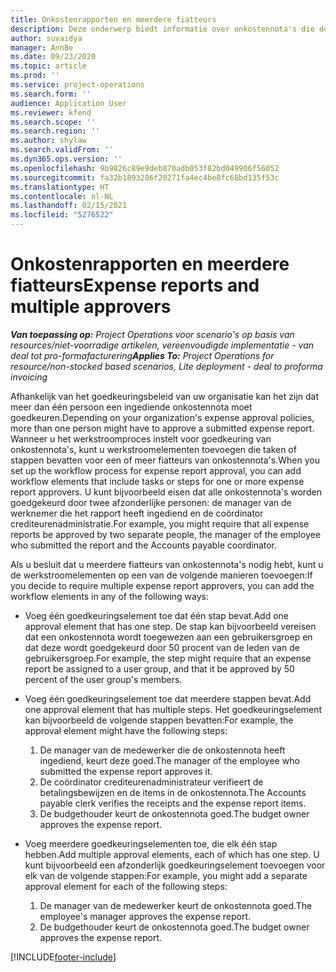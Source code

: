 ```yaml
---
title: Onkostenrapporten en meerdere fiatteurs
description: Deze onderwerp biedt informatie over onkostennota's die door meer dan één persoon moeten worden goedgekeurd.
author: suvaidya
manager: AnnBe
ms.date: 09/23/2020
ms.topic: article
ms.prod: ''
ms.service: project-operations
ms.search.form: ''
audience: Application User
ms.reviewer: kfend
ms.search.scope: ''
ms.search.region: ''
ms.author: shylaw
ms.search.validFrom: ''
ms.dyn365.ops.version: ''
ms.openlocfilehash: 9b9826c89e9deb870adb053f82bd049906f56052
ms.sourcegitcommit: fa32b1893286f20271fa4ec4be8fc68bd135f53c
ms.translationtype: HT
ms.contentlocale: nl-NL
ms.lasthandoff: 02/15/2021
ms.locfileid: "5276522"
---
```

# <a name="expense-reports-and-multiple-approvers"></a><span data-ttu-id="4e17a-103">Onkostenrapporten en meerdere fiatteurs</span><span class="sxs-lookup"><span data-stu-id="4e17a-103">Expense reports and multiple approvers</span></span>

<span data-ttu-id="4e17a-104">_**Van toepassing op:** Project Operations voor scenario's op basis van resources/niet-voorradige artikelen, vereenvoudigde implementatie - van deal tot pro-formafacturering_</span><span class="sxs-lookup"><span data-stu-id="4e17a-104">_**Applies To:** Project Operations for resource/non-stocked based scenarios, Lite deployment - deal to proforma invoicing_</span></span>

<span data-ttu-id="4e17a-105">Afhankelijk van het goedkeuringsbeleid van uw organisatie kan het zijn dat meer dan één persoon een ingediende onkostennota moet goedkeuren.</span><span class="sxs-lookup"><span data-stu-id="4e17a-105">Depending on your organization's expense approval policies, more than one person might have to approve a submitted expense report.</span></span> <span data-ttu-id="4e17a-106">Wanneer u het werkstroomproces instelt voor goedkeuring van onkostennota's, kunt u werkstroomelementen toevoegen die taken of stappen bevatten voor een of meer fiatteurs van onkostennota's.</span><span class="sxs-lookup"><span data-stu-id="4e17a-106">When you set up the workflow process for expense report approval, you can add workflow elements that include tasks or steps for one or more expense report approvers.</span></span> <span data-ttu-id="4e17a-107">U kunt bijvoorbeeld eisen dat alle onkostennota's worden goedgekeurd door twee afzonderlijke personen: de manager van de werknemer die het rapport heeft ingediend en de coördinator crediteurenadministratie.</span><span class="sxs-lookup"><span data-stu-id="4e17a-107">For example, you might require that all expense reports be approved by two separate people, the manager of the employee who submitted the report and the Accounts payable coordinator.</span></span>

<span data-ttu-id="4e17a-108">Als u besluit dat u meerdere fiatteurs van onkostennota's nodig hebt, kunt u de werkstroomelementen op een van de volgende manieren toevoegen:</span><span class="sxs-lookup"><span data-stu-id="4e17a-108">If you decide to require multiple expense report approvers, you can add the workflow elements in any of the following ways:</span></span>

- <span data-ttu-id="4e17a-109">Voeg één goedkeuringselement toe dat één stap bevat.</span><span class="sxs-lookup"><span data-stu-id="4e17a-109">Add one approval element that has one step.</span></span> <span data-ttu-id="4e17a-110">De stap kan bijvoorbeeld vereisen dat een onkostennota wordt toegewezen aan een gebruikersgroep en dat deze wordt goedgekeurd door 50 procent van de leden van de gebruikersgroep.</span><span class="sxs-lookup"><span data-stu-id="4e17a-110">For example, the step might require that an expense report be assigned to a user group, and that it be approved by 50 percent of the user group's members.</span></span>
- <span data-ttu-id="4e17a-111">Voeg één goedkeuringselement toe dat meerdere stappen bevat.</span><span class="sxs-lookup"><span data-stu-id="4e17a-111">Add one approval element that has multiple steps.</span></span> <span data-ttu-id="4e17a-112">Het goedkeuringselement kan bijvoorbeeld de volgende stappen bevatten:</span><span class="sxs-lookup"><span data-stu-id="4e17a-112">For example, the approval element might have the following steps:</span></span>

    1. <span data-ttu-id="4e17a-113">De manager van de medewerker die de onkostennota heeft ingediend, keurt deze goed.</span><span class="sxs-lookup"><span data-stu-id="4e17a-113">The manager of the employee who submitted the expense report approves it.</span></span>
    2. <span data-ttu-id="4e17a-114">De coördinator crediteurenadministrateur verifieert de betalingsbewijzen en de items in de onkostennota.</span><span class="sxs-lookup"><span data-stu-id="4e17a-114">The Accounts payable clerk verifies the receipts and the expense report items.</span></span>
    3. <span data-ttu-id="4e17a-115">De budgethouder keurt de onkostennota goed.</span><span class="sxs-lookup"><span data-stu-id="4e17a-115">The budget owner approves the expense report.</span></span>

- <span data-ttu-id="4e17a-116">Voeg meerdere goedkeuringselementen toe, die elk één stap hebben.</span><span class="sxs-lookup"><span data-stu-id="4e17a-116">Add multiple approval elements, each of which has one step.</span></span> <span data-ttu-id="4e17a-117">U kunt bijvoorbeeld een afzonderlijk goedkeuringselement toevoegen voor elk van de volgende stappen:</span><span class="sxs-lookup"><span data-stu-id="4e17a-117">For example, you might add a separate approval element for each of the following steps:</span></span>

    1. <span data-ttu-id="4e17a-118">De manager van de medewerker keurt de onkostennota goed.</span><span class="sxs-lookup"><span data-stu-id="4e17a-118">The employee's manager approves the expense report.</span></span>
    2. <span data-ttu-id="4e17a-119">De budgethouder keurt de onkostennota goed.</span><span class="sxs-lookup"><span data-stu-id="4e17a-119">The budget owner approves the expense report.</span></span>


[!INCLUDE[footer-include](../includes/footer-banner.md)]